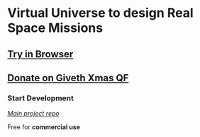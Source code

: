 # Virtual Universe to design Real Space Missions

## [Try in Browser](https://alpha.lunco.space)

## [Donate on Giveth Xmas QF](https://giveth.io/project/lunco-collaborative-engineering?referrer_id=0hWfCeRLhwayen8MGBaZGP0CLZv1)
   
### **Start Development** 

*[Main project repo](https://github.com/LunCoSim/lunco-sim)*

Free for **commercial use**
